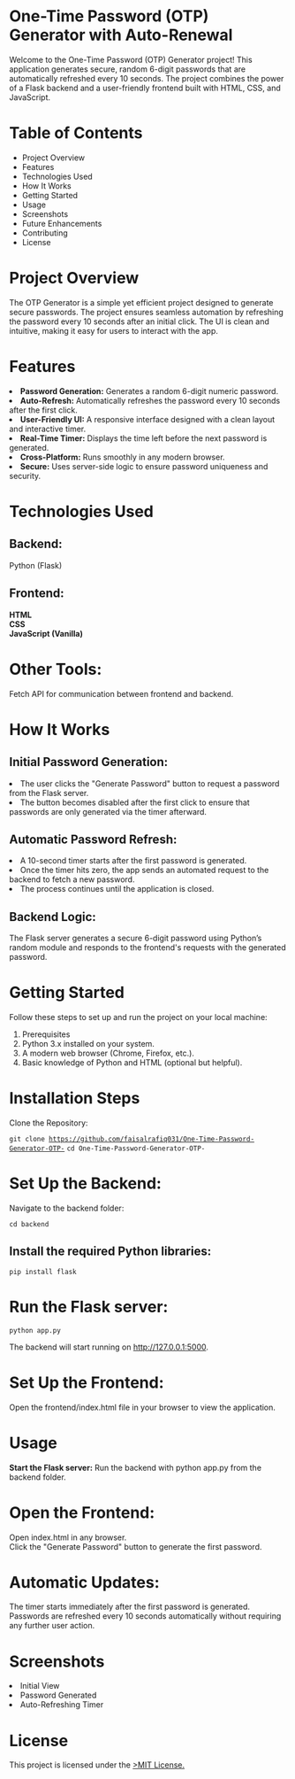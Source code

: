 # One-Time Password (OTP) Generator with Auto-Renewal

Welcome to the One-Time Password (OTP) Generator project! This application generates secure, random 6-digit passwords that are automatically refreshed every 10 seconds. The project combines the power of a Flask backend and a user-friendly frontend built with HTML, CSS, and JavaScript.

# Table of Contents

<ul>
<li>Project Overview</li>
<li>Features</li>
<li>Technologies Used</li>
<li>How It Works</li>
<li>Getting Started</li>
<li>Usage</li>
<li>Screenshots</li>
<li>Future Enhancements</li>
<li>Contributing</li>
<li>License</li>
</ul>

# Project Overview

The OTP Generator is a simple yet efficient project designed to generate secure passwords. The project ensures seamless automation by refreshing the password every 10 seconds after an initial click. The UI is clean and intuitive, making it easy for users to interact with the app.

# Features
<li><b>Password Generation:</b> Generates a random 6-digit numeric password.</li>
<li><b>Auto-Refresh:</b> Automatically refreshes the password every 10 seconds after the first click.</li>
<li><b>User-Friendly UI:</b> A responsive interface designed with a clean layout and interactive timer.</li>
<li><b>Real-Time Timer:</b> Displays the time left before the next password is generated.</li>
<li><b>Cross-Platform:</b> Runs smoothly in any modern browser.</li>
<li><b>Secure:</b> Uses server-side logic to ensure password uniqueness and security.</li>

# Technologies Used

## Backend:
Python (Flask)

## Frontend:
<b>HTML</b> <br>
<b>CSS</b> <br>
<b>JavaScript (Vanilla)</b>

# Other Tools: 

Fetch API for communication between frontend and backend.

# How It Works

## Initial Password Generation:

<li> The user clicks the "Generate Password" button to request a password from the Flask server.</li>
<li>The button becomes disabled after the first click to ensure that passwords are only generated via the timer afterward.</li>

## Automatic Password Refresh:

<li>A 10-second timer starts after the first password is generated.</li>
<li>Once the timer hits zero, the app sends an automated request to the backend to fetch a new password.</li>
<li>The process continues until the application is closed.</li>

## Backend Logic:

The Flask server generates a secure 6-digit password using Python’s random module and responds to the frontend's requests with the generated password.

# Getting Started

Follow these steps to set up and run the project on your local machine:

1. Prerequisites
2. Python 3.x installed on your system.
3. A modern web browser (Chrome, Firefox, etc.).
4. Basic knowledge of Python and HTML (optional but helpful).

# Installation Steps

Clone the Repository:

<code>git clone https://github.com/faisalrafiq031/One-Time-Password-Generator-OTP-</code>
<code>cd One-Time-Password-Generator-OTP-</code>

# Set Up the Backend:

Navigate to the backend folder:

<code>cd backend</code>

## Install the required Python libraries:

<code>pip install flask</code>

# Run the Flask server:

<code>python app.py</code>

The backend will start running on http://127.0.0.1:5000.

# Set Up the Frontend:

Open the frontend/index.html file in your browser to view the application.

# Usage

<b>Start the Flask server:</b> Run the backend with python app.py from the backend folder.

# Open the Frontend:

Open index.html in any browser. <br>
Click the "Generate Password" button to generate the first password.

# Automatic Updates:

The timer starts immediately after the first password is generated. <br>
Passwords are refreshed every 10 seconds automatically without requiring any further user action.<br>

# Screenshots

<li>Initial View</li>
<li>Password Generated</li>
<li>Auto-Refreshing Timer</li>

# License
This project is licensed under the <a href="./LICENSE">>MIT License.</a>
